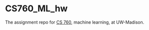 # CS760_ML_hw
The assignment repo for <a href = "https://www.biostat.wisc.edu/~craven/cs760/index.html">CS 760</a>, machine learning, at UW-Madison.  


